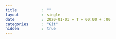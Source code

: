 ```yaml
---
title           : ""
layout          : single
date            : 2020-01-01 + T + 00:00 + :00
categories      : "Git"
hidden          : true
---
```

